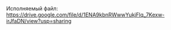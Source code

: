 Исполняемый файл: https://drive.google.com/file/d/1ENA9kbnRWwwYukjFlq_7Kexw-irJfaDN/view?usp=sharing
